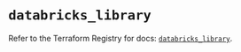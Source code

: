 # `databricks_library`

Refer to the Terraform Registry for docs: [`databricks_library`](https://registry.terraform.io/providers/databricks/databricks/1.46.0/docs/resources/library).
